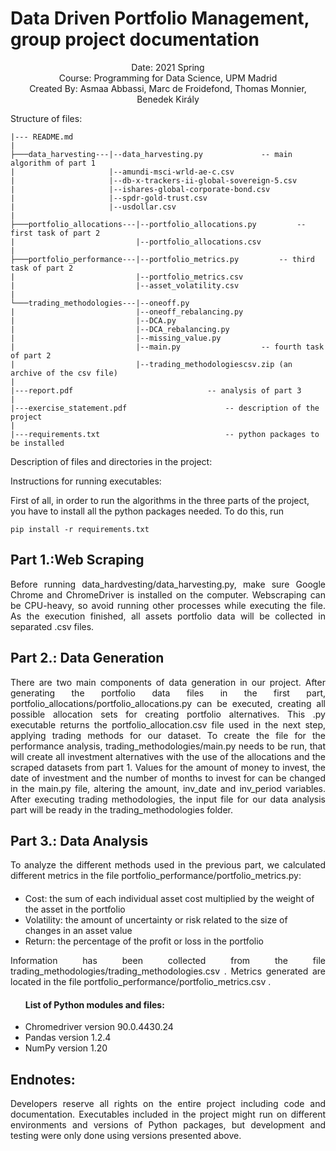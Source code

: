 # Data Driven Portfolio Management, group project documentation

<div align="center"> Date: 2021 Spring </div>
<div align="center"> Course: Programming for Data Science, UPM Madrid </div>
<div align="center"> Created By: Asmaa Abbassi, Marc de Froidefond, Thomas Monnier, Benedek Király </div>

Structure of files:

	|--- README.md 
	|
	├───data_harvesting---|--data_harvesting.py				-- main algorithm of part 1
	|                     |--amundi-msci-wrld-ae-c.csv
	|                     |--db-x-trackers-ii-global-sovereign-5.csv
	|                     |--ishares-global-corporate-bond.csv
	|                     |--spdr-gold-trust.csv
	|                     |--usdollar.csv
	|
	├───portfolio_allocations---|--portfolio_allocations.py			-- first task of part 2
	|                           |--portfolio_allocations.csv
	|
	├───portfolio_performance---|--portfolio_metrics.py			-- third task of part 2
	|                           |--portfolio_metrics.csv
	|                           |--asset_volatility.csv
	|
	└───trading_methodologies---|--oneoff.py
	|                           |--oneoff_rebalancing.py
	|                           |--DCA.py
	|                           |--DCA_rebalancing.py
	|                           |--missing_value.py
	|                           |--main.py					-- fourth task of part 2
	|                           |--trading_methodologiescsv.zip (an archive of the csv file)
	|
	|---report.pdf								-- analysis of part 3
	|
	|---exercise_statement.pdf						-- description of the project
	|
	|---requirements.txt							-- python packages to be installed


Description of files and directories in the project:

Instructions for running executables:

First of all, in order to run the algorithms in the three parts of the project, you have to install all the python packages needed.
To do this, run 

	pip install -r requirements.txt

## Part 1.:Web Scraping
	
<div align="justify"> Before running data_hardvesting/data_harvesting.py, make sure Google Chrome and ChromeDriver is installed on the computer. Webscraping can be CPU-heavy, so avoid running other processes while executing the file. As the execution finished, all assets portfolio data will be collected in separated .csv files. </div>
	
## Part 2.: Data Generation
	
<div align="justify"> There are two main components of data generation in our project. After generating the portfolio data files in the first part, portfolio_allocations/portfolio_allocations.py can be executed, creating all possible allocation sets for creating portfolio alternatives. This .py executable returns the portfolio_allocation.csv file used in the next step, applying trading methods for our dataset. To create the file for the performance analysis, trading_methodologies/main.py needs to be run, that will create all investment alternatives with the use of the allocations and the scraped datasets from part 1. Values for the amount of money to invest, the date of investment and the number of months to invest for can be changed in the main.py file, altering the amount, inv_date and inv_period variables.  After executing trading methodologies, the input file for our data analysis part will be ready in the trading_methodologies folder. </div>
  
## Part 3.: Data Analysis

<div align="justify"> To analyze the different methods used in the previous part, we calculated different metrics in the file portfolio_performance/portfolio_metrics.py: </div>
<div class="resume">
<div class="resume_class">
    <ul>
    <h4> </h4>
	<li>Cost: the sum of each individual asset cost multiplied by the weight of the asset in the portfolio</li>
	<li>Volatility: the amount of uncertainty or risk related to the size of changes in an asset value</li>
	<li>Return: the percentage of the profit or loss in the portfolio</li>
    </ul>
</div>
</div>

<div align="justify"> Information has been collected from the file trading_methodologies/trading_methodologies.csv . Metrics generated are located in the file portfolio_performance/portfolio_metrics.csv . </div>

<div class="resume">
<div class="resume_class">
    <ul>
    <h4>List of Python modules and files:</h4>
	<li>Chromedriver version 90.0.4430.24</li>
	<li>Pandas version 1.2.4</li>
	<li>NumPy version 1.20</li>
    </ul>
</div>
</div>

## Endnotes:
<div align="justify"> Developers reserve all rights on the entire project including code and documentation. Executables included in the project might run on different environments and versions of Python packages, but development and testing were only done using versions presented above. </div>
